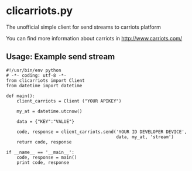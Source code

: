 clicarriots.py
===============

The unofficial simple client for send streams to carriots platform

You can find more information about carriots in http://www.carriots.com/

Usage: Example send stream
--------------------------
	#!/usr/bin/env python
	# -*- coding: utf-8 -*-
	from clicarriots import Client
	from datetime import datetime

	def main():
	    client_carriots = Client ("YOUR APIKEY")
	    
	    my_at = datetime.utcnow()
	    
	    data = {"KEY":"VALUE"}
	    
	    code, response = client_carriots.send('YOUR ID DEVELOPER DEVICE', 
	    									  data, my_at, 'stream')
	    return code, response
	
	if __name__ == '__main__':
	    code, response = main()
	    print code, response
		